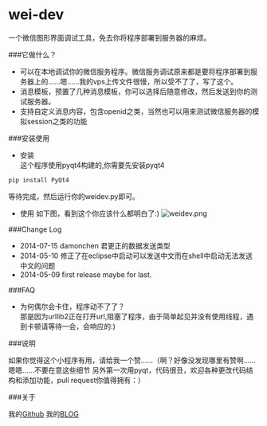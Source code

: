wei-dev
=======

一个微信图形界面调试工具，免去你将程序部署到服务器的麻烦。

###它做什么？
* 可以在本地调试你的微信服务程序。微信服务调试原来都是要将程序部署到服务器上的……嗯……我的vps上传文件很慢，所以受不了了，写了这个。
* 消息模板，预置了几种消息模板，你可以选择后随意修改，然后发送到你的测试服务器。
* 支持自定义消息内容，包含openid之类，当然也可以用来测试微信服务器的模拟session之类的功能

###安装使用
+ 安装  
这个程序使用pyqt4构建的,你需要先安装pyqt4
```bash
pip install PyQt4
```
等待完成，然后运行你的weidev.py即可。   
+ 使用
如下图，看到这个你应该什么都明白了:)
![weidev.png](weidev.png)

###Change Log

- 2014-07-15 damonchen 君更正的数据发送类型
- 2014-05-10 修正了在eclipse中启动可以发送中文而在shell中启动无法发送中文的问题
- 2014-05-09 first release maybe for last.

###FAQ
+ 为何偶尔会卡住，程序动不了了？    
那是因为urllib2正在打开url,阻塞了程序，由于简单起见并没有使用线程，遇到卡顿请等待一会，会响应的:)

###说明

如果你觉得这个小程序有用，请给我一个赞……（啊？好像没发现哪里有赞啊……嗯嗯……不要在意这些细节
另外第一次用pyqt，代码很丑，欢迎各种更改代码结构和添加功能，pull request你值得拥有：）



###关于

我的[Github](https://github.com/winkidney)
我的[BLOG](http://blog.gg-workshop.com)

